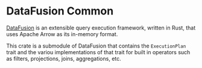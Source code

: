 <!---
  Licensed to the Apache Software Foundation (ASF) under one
  or more contributor license agreements.  See the NOTICE file
  distributed with this work for additional information
  regarding copyright ownership.  The ASF licenses this file
  to you under the Apache License, Version 2.0 (the
  "License"); you may not use this file except in compliance
  with the License.  You may obtain a copy of the License at

    http://www.apache.org/licenses/LICENSE-2.0

  Unless required by applicable law or agreed to in writing,
  software distributed under the License is distributed on an
  "AS IS" BASIS, WITHOUT WARRANTIES OR CONDITIONS OF ANY
  KIND, either express or implied.  See the License for the
  specific language governing permissions and limitations
  under the License.
-->

# DataFusion Common

[DataFusion](df) is an extensible query execution framework, written in Rust, that uses Apache Arrow as its in-memory format.

This crate is a submodule of DataFusion that contains the `ExecutionPlan` trait and the variou implementations of that
trait for built in operators such as filters, projections, joins, aggregations, etc.

[df]: https://crates.io/crates/datafusion
